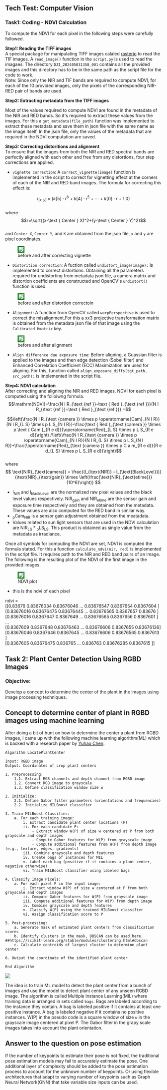 ## Tech Test: Computer Vision

### Task1: Coding - NDVI Calculation  
To compute the NDVI for each pixel in the following steps were carefully followed.  

**Step1: Reading the TIFF images**  
A special package for manipulating TIFF images calaled [rasterio](https://rasterio.readthedocs.io/en/stable/) to read the TIF images. A `read_image()` function in the `script.py` is used to read the imagaes. The directory `DJI_202405031358_001` contains all the provided images and this directory has to be in the same path as the script file for the code to work.  
Note: Since only the NIR and TIF bands are required to compute NDVI, for each of the 10 provided images, only the pixels of the corresponding NIR-RED pair of bands are used.

**Step2:  Extracting metadata from the TIFF images**  

Most of the values required to compute NDVI are found in the metadata of the NIR and RED bands. So it's required to extract these values from the images. For this a `get_metadata(file_path)` function was implemented to extract these metadata and save them in json file with the same name as the image itself. In the json file, only the values of the metadata that are required in the NDVI computation are saved.  

**Step3: Correcting distoritions and alignment**  
To ensure that the images from both the NIR and RED spectral bands are perfectly aligned with each other and free from any distortions, four step corrections are applied.  
- `vignette correction`: A `correct_vignette(image)` function is implemented in the script to correct for vignetting effect at the corners of each of the NIR and RED band images. The formula for correcting this effect is:  

$$I_{(x, y)} \times\left(k[5] \cdot r^6+k[4] \cdot r^5+\cdots+k[0] \cdot r+1.0\right)$$  
where  
$$r=\sqrt{(x-\text { Center } X)^2+(y-\text { Center } Y)^2}$$  
and `Center X`, `Center Y`, and `K` are obtained from the json file, `x` and `y` are pixel coordinates.  

<p style="text-align:center;">
<figure>
<img src="./vignetting.png" style="border:3px solid green; align:center">
<figcaption>before and after correcting vignette</figcaption>
</figure>
</p>

- `Distorition correction`: A fuction called `undistort_image(image):` is implemented to correct distortions. Obtaining all the parameters required for undistorting from metadata json file, a camera matrix and distortion coefficients are constructed and OpenCV's `undistort()` function is used.  
<p style="text-align:center;">
<figure>
<img src="./undistort.png" style="border:3px solid green; align:center">
<figcaption>before and after distortion correctoin</figcaption>
</figure>
</p>

- `Alignment`: A function from OpenCV called `warpPerspective` is used to correct the misalignment.For this a xx3 projective transformation matrix is obtained from the metadata json file of that image using the `Calibrated Hmatrix` key.  

<p style="text-align:center;">
<figure>
<img src="./align.png" style="border:3px solid green; align:center">
<figcaption>before and after alignment</figcaption>
</figure>
</p>

- `Align difference due exposure time`: Before aligning, a Guassian filter is applied to the images and then edge detection (Sobel filter) and Enhanced Correlation Coefficient (ECC) Maximization are used for aligning. For this, function called `align_exposure_diffs(tgt_path, src_path):` is implemented in the script file.


**Step4: NDVI calculation**  
After correcting and aligning the NIR and RED images, NDVI for each pixel is computed using the folloiwng formula.  
$$\mathrm{NDVI}=\frac{N I R_{\text {ref }}-\text { Red }_{\text {ref }}}{N I R_{\text {ref }}+\text { Red }_{\text {ref }}} =$$

$$\left(\frac{N I R_{\text {camera }} \times p \operatorname{Cam}_{N I R}}{N I R_{L S} \times p L S_{N I R}}-\frac{\text { Red }_{\text {camera }} \times p \text { Cam }_{R e d}}{\operatorname{Red}_{L S} \times p L S_{R e d}}\right) /\left(\frac{N I R_{\text {camera }} \times p \operatorname{Cam}_{N I R}}{N I R_{L S} \times p L S_{N I R}}+\frac{\operatorname{Red}_{\text {camera }} \times p C a m_{R e d}}{R e d_{L S} \times p L S_{R e d}}\right)$$  
where  
$$
\text{NIR}_{\text{camera}} = \frac{(I_{\text{NIR}} - I_{\text{BlackLevel}})}{\text{NIR}_{\text{gain}} \times \left(\frac{\text{NIR}_{\text{etime}}}{10^6}\right)}  
$$   
- I<sub>NIR</sub> and I<sub>blackLevel</sub> are the normalized raw pixel values and the black level values respectively. NIR<sub>gain</sub> and NIR<sub>etime</sub> are the sensor gain and exposure time respectively and they are obtained from the metadata.  These values are also computed for the RED band in similar way.
- <sub>p</sub>Cam<sub>NIR</sub> is a sensor gain adjustment obtained from the meatadata.  
- Values related to sun light sensors that are used in the NDVI calculation are NIR<sub>LS</sub> * <sub>p</sub>LS<sub>LS</sub>. This product is obtained as single value from the metadata as irradiance.  

Once all symbols for computing the NDVI are set, NDVI is computed the formula stated. For this a function `calculate_ndvi(nir, red)` is implemented in the script file. It requires path to the NIR and RED band pairs of an image. The following is the resulting plot of the NDVI of the first image in the provided images.  

<p style="text-align:center;">
<figure>
<img src="./ndvi.png" style="border:3px solid green; align:center">
<figcaption>NDVI plot</figcaption>
</figure>
</p>

- this is the ndvi of each pixel  

ndvi =  
[[0.83676    0.83676034 0.83676046 ... 0.83676547 0.8367654  0.8367604 ]  
 [0.83676016 0.83676475 0.83676445 ... 0.83676565 0.8367657  0.83676   ]  
 [0.83676016 0.8367647  0.8367649  ... 0.83676565 0.8367656  0.8367601 ]  
 ...  
 [0.8367609  0.8367648  0.83676463 ... 0.83676606 0.8367655  0.83676136]  
 [0.83676046 0.8367646  0.8367645  ... 0.83676606 0.83676565 0.8367613 ]  
 [0.8367605  0.83676475 0.836765   ... 0.836763   0.83676285 0.8367615 ]]  


 ## Task 2: Plant Center Detection Using RGBD Images

### Objective:
Develop a concept to determine the center of the plant in the 
images using image processing techniques.

## Concept to determine center of plant in RGBD images using machine learning
After doing a bit of hunt on how to determine the center a plant from RGBD images, I came up with the following machine learning algorithm(ML) which is backed with a research paper by [Yuhao Chen](https://ieeexplore.ieee.org/stamp/stamp.jsp?tp=&arnumber=8265448). 
```
Algorithm LocatePlantCenter

Input: RGBD image
Output: Coordinates of crop plant centers

1. Preprocessing:
    1.1. Extract RGB channels and depth channel from RGBD image
    1.2. Convert RGB image to grayscale
    1.3. Define classification window size w

2. Initialize:
    2.1. Define Gabor filter parameters (orientations and frequencies)
    2.2. Initialize MILBoost classifier

3. Train MILBoost Classifier:
    a. For each training image:
        i. Extract candidate plant center locations (P)
        ii. For each candidate P:
            - Extract window W(P) of size w centered at P from both grayscale and depth images
            - Compute Gabor features for W(P) from grayscale image
            - Compute additional features from W(P) from depth image (e.g., texture, edges, gradients)
        iii. Combine grayscale and depth features
        iv. Create bags of instances for MIL
        v. Label each bag (positive if it contains a plant center, negative otherwise)
        vi. Train MILBoost classifier using labeled bags

4. Classify Image Pixels:
    a. For each pixel P in the input image:
        i. Extract window W(P) of size w centered at P from both grayscale and depth images
        ii. Compute Gabor features for W(P) from grayscale image
        iii. Compute additional features for W(P) from depth image
        iv. Combine grayscale and depth features
        v. Classify W(P) using the trained MILBoost classifier
        vi. Assign classification score to P

5. Post-processing:
    a. Generate mask of estimated plant centers from classification scores
    b. Identify clusters in the mask, DBSCAN can be used here. ##https://scikit-learn.org/stable/modules/clustering.html#dbscan
    c. Calculate centroids of largest cluster to determine plant center

6. Output the coordinate of the identified plant center

End Algorithm

```
  <img src="./image_center.png"/>  
    
    
The idea is to train ML model to detect the plant center from a bunch of images and use the model to detect plant center of any unseen RGBD image. The algorithm is called Multiple Instance Learning(MIL) where training data is arranged in sets called `bags`. Bags are labeled according to the instance they contain. A bag is labeled positive if it contains at least one positive instance. A bag is labeled negative if it contains no positive instances. W(P) in the pseudo code is a square window of size `w` in the grayscale image centered at pixel P. The Gabor filter in the grapy scale images takes into account the plant orientation.


## Answer to the question on pose estimation
If the number of keypoints to estimate their pose is not fixed, the traditional pose estimation models may fail to accurately estimate the pose. One additional layer of complexity should be added to the pose estimation process to account for the unknown number of keypoints. Or using flexible architectures that adapt to varying number of keypoints such as Graph Neural Network(GNN) that take variable size inputs can be used.
